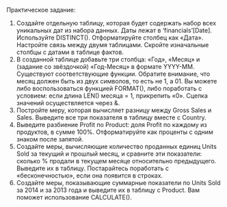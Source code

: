 Практическое задание:

1. Создайте отдельную таблицу, которая будет содержать набор всех
уникальных дат из набора данных. Даты лежат в ‘financials’[Date].
Используйте DISTINCT(). Отформатируйте столбец как «Дата».
Настройте связь между двумя таблицами. Скройте изначальные
столбцы с датами в таблице фактов.
2. В созданной таблице добавьте три столбца: «Год», «Месяц» и
(задание со звёздочкой) «Год-Месяц» в формате YYYY-MM.
Существуют соответствующие функции. Обратите внимание, что
месяц должен быть из двух символов, то есть не 1, а 01. Вы можете
либо воспользоваться функцией FORMAT(), либо поработать с
условием: если длина LEN() месяца = 1, прикрепить «0». Сцепка
значений осуществляется через &.
3. Постройте меру, которая вычисляет разницу между Gross Sales и
Sales. Выведите все три показателя в таблицу вместе с Country.
4. Выведите разбиение Profit по Product: доля Profit по каждому из
продуктов, в сумме 100%.
Отформатируйте как проценты с одним знаком после запятой.
5. Создайте меры, вычисляющие количество проданных единиц Units
Sold за текущий и прошлый месяц, и сравните эти показатели:
сколько % продали в текущем месяце относительно предыдущего.
Выведите их в таблицу. Постарайтесь поработать с
«бесконечностью», если она появится в строках.
6. Создайте меры, показывающие суммарные показатели по Units
Sold за 2014 и за 2013 года и выведите их в таблицу с Product. Вам
поможет использование CALCULATE().
